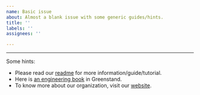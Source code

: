 ```yaml
---
name: Basic issue
about: Almost a blank issue with some generic guides/hints.
title: ''
labels: ''
assignees: ''

---
```


---
Some hints:
* Please read our [readme](https://github.com/Greenstand/treetracker-web-map-client#treetracker-web) for more information/guide/tutorial.
* Here is [an engineering book](https://greenstand.gitbook.io/engineering/) in Greenstand.
* To know more about our organization, visit our [website](https://greenstand.org).
